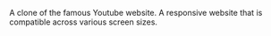 A clone of the famous Youtube website. 
A responsive website that is compatible across various screen sizes.
